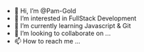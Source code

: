 - 👋 Hi, I’m @Pam-Gold
- 👀 I’m interested in FullStack Development
- 🌱 I’m currently learning Javascript & Git 
- 💞️ I’m looking to collaborate on ...
- 📫 How to reach me ...

<!---
Pam-Gold/Pam-Gold is a ✨ special ✨ repository because its `README.md` (this file) appears on your GitHub profile.
You can click the Preview link to take a look at your changes.
--->
